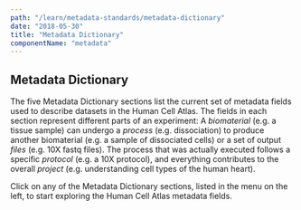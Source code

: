 ```yaml
---
path: "/learn/metadata-standards/metadata-dictionary"
date: "2018-05-30"
title: "Metadata Dictionary"
componentName: "metadata"
---
```


## Metadata Dictionary

The five Metadata Dictionary sections list the current set of metadata fields used to describe datasets in the Human Cell Atlas. The fields in each section represent different parts of an experiment: A *biomaterial* (e.g. a tissue sample) can undergo a *process* (e.g. dissociation) to produce another biomaterial (e.g. a sample of dissociated cells) or a set of output *files* (e.g. 10X fastq files). The process that was actually executed follows a specific *protocol* (e.g. a 10X protocol), and everything contributes to the overall *project* (e.g. understanding cell types of the human heart).

Click on any of the Metadata Dictionary sections, listed in the menu on the left, to start exploring the Human Cell Atlas metadata fields.




